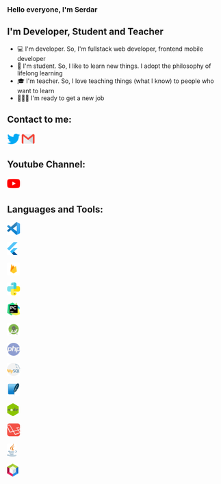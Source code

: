 ### Hello everyone, I'm Serdar

## I'm Developer, Student and Teacher
- 💻 I'm developer. So, I'm fullstack web developer, frontend mobile developer
- 📖 I'm student. So, I like to learn new things. I adopt the philosophy of lifelong learning
- 🎓 I'm teacher. So, I love teaching things (what I know) to people who want to learn
- 🏋🏻‍♂️ I'm ready to get a new job

## Contact to me:
[<img src="https://github.com/serdarpolat/serdarpolat/blob/master/twitter.png" width="30">](https://www.twitter.com/serdarplt_)
[<img src="https://github.com/serdarpolat/serdarpolat/blob/master/gmail.png" width="30">](mailto:serdar.plt21@gmail.com)

## Youtube Channel:
[<img src="https://github.com/serdarpolat/serdarpolat/blob/master/youtube.png" width="30">](https://www.youtube.com/channel/UCcGkVD4b22EOGSDdnnJ2QkA?view_as=subscriber)


## Languages and Tools:
<img src="https://github.com/serdarpolat/serdarpolat/blob/master/vscode.png" height="30"><p>  </p><img src="https://github.com/serdarpolat/serdarpolat/blob/master/flutter.png" height="30"><p>  </p><img src="https://github.com/serdarpolat/serdarpolat/blob/master/firebase.png" height="30"><p>  </p><img src="https://github.com/serdarpolat/serdarpolat/blob/master/python.png" height="30"><p>  </p><img src="https://github.com/serdarpolat/serdarpolat/blob/master/pycharm.png" height="30"><p>  </p><img src="https://github.com/serdarpolat/serdarpolat/blob/master/android_studio.png" height="30"><p>  </p><img src="https://github.com/serdarpolat/serdarpolat/blob/master/php.png" height="30"><p>  </p><img src="https://github.com/serdarpolat/serdarpolat/blob/master/mysql.png" height="30"><p>  </p><img src="https://github.com/serdarpolat/serdarpolat/blob/master/sqlite.png" height="30"><p>  </p><img src="https://github.com/serdarpolat/serdarpolat/blob/master/nodejs.png" height="30"><p>  </p><img src="https://github.com/serdarpolat/serdarpolat/blob/master/laravel.png" height="30"><p>  </p><img src="https://github.com/serdarpolat/serdarpolat/blob/master/java.png" height="30"><p>  </p><img src="https://github.com/serdarpolat/serdarpolat/blob/master/netbeans.png" height="30">